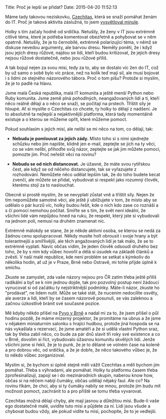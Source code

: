 Title: Proč je lepší se přidat?
Date: 2015-04-20 11:52:13

Máme tady takovou neziskovku, [Czechitas](http://czechitas.cz/), která se snaží pomáhat ženám do IT. Proč je taková aktivita záslužná, to jsem [vysvětloval minule]({filename}/2015-04-19_proc-pomahat-holkam-do-it.md).

Holky s tím začaly hodně od srdíčka. Netušily, že ženy v IT jsou extrémně citlivé téma, které je potřeba komentovat obezřetně a pohybovat se v něm opatrně. Netušily, že je to černobílé, extrémně polarizující téma, v němž se diskuse nevedou argumenty, ale barvou dresu. Neměly ponětí, že i když jsou jejich dresy růžové, najdou se lidi, kteří budou kritizovat, že jejich dresy nejsou růžové dostatečně, nebo jsou růžové příliš.

A tak bojují nejen za svou misi, tedy za to, aby se dostalo víc žen do IT, což by už samo o sobě bylo víc práce, než na kolik teď mají sil, ale musí bojovat i s lidmi ze stejného názorového tábora. Proč o tom píšu? Protože si myslím, že je to padlé na hlavu.

Jsme malá Česká republika, malá IT komunita a ještě menší Python nebo Ruby komunita. Jsme země plná pohodlných, neangažovaných lidí a ti, kteří něco reálně dělají a o něco se snaží, se počítají na prstech. Tříštit síly je hloupé. Ať si myslíte o Czechitas co chcete, ty holky to dělají z nadšení. Je to absolutně ta nejlepší a nejaktivnější platforma, která tady momentálně existuje a o kterou se můžeme opřít, které můžeme pomoct.

Pokud souhlasím s jejich misí, ale nelíbí se mi něco na tom, co dělají, tak:

- **Nebudu je pomlouvat za jejich zády.** Místo toho si s nimi sjednejte schůzku nebo jim napište, klidně jen e-mail, zeptejte se jich na ty věci, co se vám nelíbí, přihoďte svůj názor, zeptejte se jak jim můžete pomoci, pomozte jim. Proč neřešit věci na rovinu?

- **Nebudu se od nich distancovat.** Je úžasné, že máte svou rytířskou čest, ale když se od něčeho distancujete, tak se vyřazujete z rozhodování. Nemůžete něco udělat lepším tak, že do toho budete kecat zvenčí, ale můžete se přidat, vybudovat si respekt jako rozumný člověk, kterému stojí za to naslouchat.

Obecně si prostě myslím, že se nevyplatí zůstat vně a tříštit síly. Nejen že tím nepomůžete samotné věci, ale ještě jí ubližujete v tom, že místo aby se udělalo o pár kurzů víc, holky budou řešit, kde o nich kdo zase co roznáší a s čí pomocí nemohou počítat. Smiřte se s tím, že svět není ideální, že všichni lidé vám nepůjdou hned na ruku, že respekt, který jste si vybudovali na jednom poli, nemusí na druhém znamenat nic.

Extrémně málokdy se stane, že je někde aktivní osoba, se kterou se nedá za žádnou cenu spolupracovat. Někdy musíte holt obrousit i svoje hrany a být tolerantnejší a smířlivější, ale těch angažovaných lidí je tak málo, že se to extrémně vyplatí. Navíc občas vidím, že jeden člověk odsoudí druhého bez toho, že by s ním kdy vůbec hovořil a dělá si úsudek na základě článků a zvěstí. V naší malé republice, kde není problém se setkat s kýmkoliv do několika hodin, ať už je v Praze, Brně nebo Ostravě, mi tohle přijde úplně k smíchu.

Zkuste se zamyslet, zda vaše názory nejsou pro ČR zatím třeba ještě příliš radikální a byť se k nim jednou dojde, tak pro pozvolný postup není žádoucí vynucovat si od začátku ty nejstriktnější podmínky. Máte-li názor, zkuste ho "prodávat", ne lidem nutit. Může se také stát, že nucením nedocílíte osvěty, ale averze a lidi, kteří by se časem názorově posunuli, se vás zaleknou a začnou úzkostlivě bránit své současné pozice.

Mě kdyby někdo přišel na [Pyvo v Brně](http://brno.pyvo.cz/) a nadal mi za to, že jsem přišel o půl hodinu pozdě, že máme mizerný projektor, že promítáme na ubrus a že jsme v nějakém miniaturním salonku s hrající hudbou, protože jiná hospoda se na nás vykašlala s rezervací, že jsme amatéři a že si udělá vlastní Python sraz, tak by třeba zabil něco, co bude za pár dnů slavit tři roky své existence a co v Brně, dovolím si říct, vybudovalo úžasnou komunitu skvělých lidí. Jenže všichni jsme si řekli, že je to punk, že je to dělané ve volném čase na koleně a pro dobrou věc, od srdíčka, a že je dobře, že něco takového vůbec je, že to někdo vůbec zorganizoval.

Myslím si, že bychom si úplně stejně měli vážit Czechitas a měli bychom jim pomáhat. Třeba s výhradami, ale pomáhat. Holky tu platformu časem třeba zprofesinalizují, zapojí se i do mezinárodních skupin, naberou know how, občas si na něčem nabijí čumáky, občas udělají nějaký faul. Ale co? Na rovinu říkám, že chci, aby si ty čumáky nabily se mnou, protože jim budu mít možnost pomoct, zachránit to a pro příště se tomu třeba vyvarovat.

Czechitas možná dělají chyby, ale mají jasnou a důležitou misi. Bude-li vaše ego dostatečně malé, uvidíte tuto misi a půjdete za ní. Lidi jsou všude a chybovat budou vždy, ale pokud vidíte tu misi, pochopíte, že to je vedlejší.
